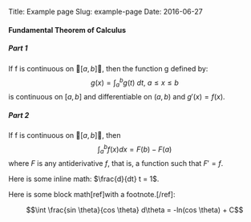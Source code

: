 Title: Example page
Slug: example-page
Date: 2016-06-27


#### Fundamental Theorem of Calculus

##### Part 1
If f is continuous on 􏰗$[a,b]$􏰘, then the function g defined by:
$$g(x) = \int_{a}^{b} g(t) ~ dt, ~{a ≤ x ≤ b}$$
is continuous on $[a,b]$ and differentiable on $(a,b)$ and $g'(x) = f(x)$.

##### Part 2
If f is continuous on 􏰗$[a,b]$􏰘, then
$$\int_{a}^{b} f(x)dx = F(b) - F(a)$$
where $F$ is any antiderivative $f$, that is, a function such that $F' = f$.

Here is some inline math: $\frac{d}{dt} t = 1$.

Here is some block math[ref]with a footnote.[/ref]:

$$\int \frac{sin \theta}{cos \theta} d\theta = -ln(cos \theta) + C$$

